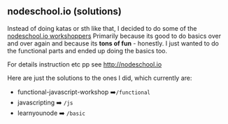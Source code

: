 nodeschool.io (solutions)
-------------------------

Instead of doing katas or sth like that, I decided to do some of the [nodeschool.io workshoppers](http://nodeschool.io/)  Primarily because its good to do basics over and over again and because its **tons of fun** - honestly. I just wanted to do the functional parts and ended up doing the basics too.

For details instruction etc pp see http://nodeschool.io

Here are just the solutions to the ones I did, which currently are:

  * functional-javascript-workshop :arrow_right:`/functional`
  * javascripting :arrow_right: `/js`
  * learnyounode :arrow_right: `/basic`



